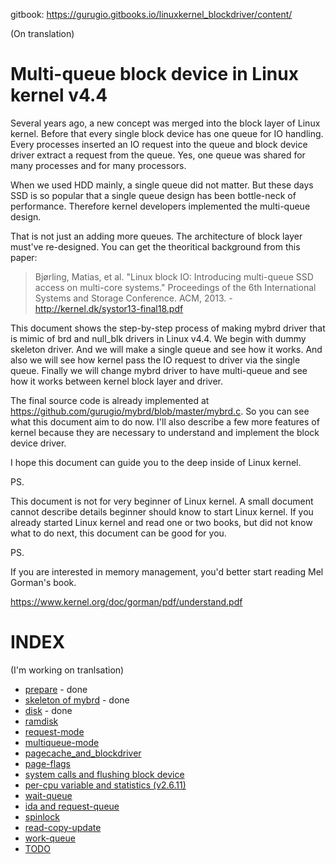 gitbook: https://gurugio.gitbooks.io/linuxkernel_blockdriver/content/

(On translation)

# Multi-queue block device in Linux kernel v4.4

Several years ago, a new concept was merged into the block layer of Linux kernel. Before that every single block device has one queue for IO handling. Every processes inserted an IO request into the queue and block device driver extract a request from the queue. Yes, one queue was shared for many processes and for many processors.

When we used HDD mainly, a single queue did not matter. But these days SSD is so popular that a single queue design has been bottle-neck of performance. Therefore kernel developers implemented the multi-queue design.

That is not just an adding more queues. The architecture of block layer must've re-designed. You can get the theoritical background from this paper: 

> Bjørling, Matias, et al. "Linux block IO: Introducing multi-queue SSD access on multi-core systems." Proceedings of the 6th International Systems and Storage Conference. ACM, 2013. - http://kernel.dk/systor13-final18.pdf

This document shows the step-by-step process of making mybrd driver that is mimic of brd and null_blk drivers in Linux v4.4. We begin with dummy skeleton driver. And we will make a single queue and see how it works. And also we will see how kernel pass the IO request to driver via the single queue. Finally we will change mybrd driver to have multi-queue and see how it works between kernel block layer and driver.

The final source code is already implemented at https://github.com/gurugio/mybrd/blob/master/mybrd.c. So you can see what this document aim to do now. I'll also describe a few more features of kernel because they are necessary to understand and implement the block device driver.

I hope this document can guide you to the deep inside of Linux kernel.


PS.

This document is not for very beginner of Linux kernel. A small document cannot describe details beginner should know to start Linux kernel. If you already started Linux kernel and read one or two books, but did not know what to do next, this document can be good for you.

PS.

If you are interested in memory management, you'd better start reading Mel Gorman's book.

https://www.kernel.org/doc/gorman/pdf/understand.pdf


# INDEX

(I'm working on tranlsation)
* [prepare](environment.md) - done
* [skeleton of mybrd](mybrd_skeleton.md) - done
* [disk](create_disk.md) - done
* [ramdisk](create_ramdisk.md)
* [request-mode](request-mode.md)
* [multiqueue-mode](multiqueue-mode.md)
* [pagecache_and_blockdriver](pagecacheand_blockdriver.md)
* [page-flags](page-flags.md)
* [system calls and flushing block device](systemcall_flushblock.md)
* [per-cpu variable and statistics (v2.6.11)](per-cpu_statistics.md)
* [wait-queue](wait-queue.md)
* [ida and request-queue](ida_and_request-queue.md)
* [spinlock](spinlock.md)
* [read-copy-update](read-copy-update.md)
* [work-queue](work-queue.md)
* [TODO](todo.md)


